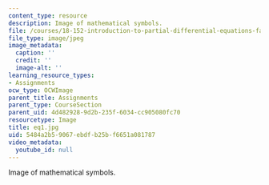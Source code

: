 ```yaml
---
content_type: resource
description: Image of mathematical symbols.
file: /courses/18-152-introduction-to-partial-differential-equations-fall-2005/5484a2b59067ebdfb25bf6651a081787_eq1.jpg
file_type: image/jpeg
image_metadata:
  caption: ''
  credit: ''
  image-alt: ''
learning_resource_types:
- Assignments
ocw_type: OCWImage
parent_title: Assignments
parent_type: CourseSection
parent_uid: 4d482928-9d2b-235f-6034-cc905080fc70
resourcetype: Image
title: eq1.jpg
uid: 5484a2b5-9067-ebdf-b25b-f6651a081787
video_metadata:
  youtube_id: null
---
```

Image of mathematical symbols.

